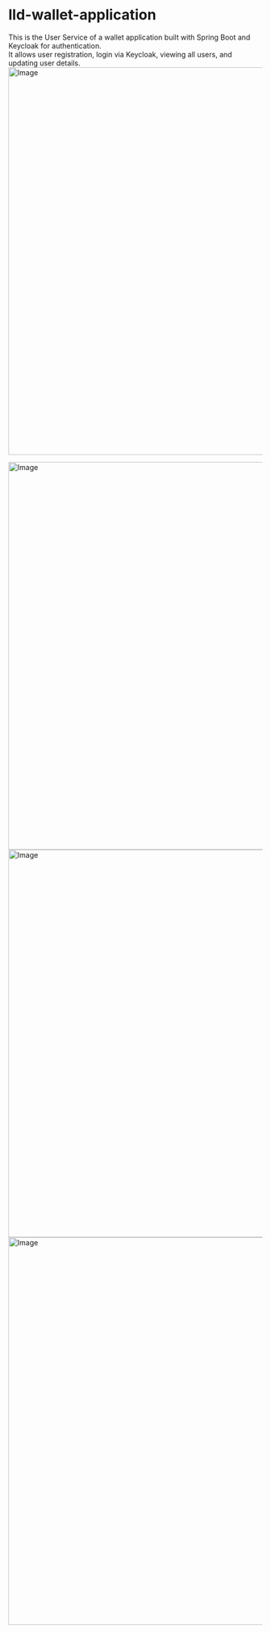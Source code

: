 # lld-wallet-application

This is the User Service of a wallet application built with Spring Boot and Keycloak for authentication.  
It allows user registration, login via Keycloak, viewing all users, and updating user details.
<img width="1366" height="768" alt="Image" src="https://github.com/user-attachments/assets/36d32940-505a-4817-81dd-61f8a91fdde5" />

<img width="1366" height="768" alt="Image" src="https://github.com/user-attachments/assets/07e9e5ed-9f83-4334-807e-bec17063e5fc" />

<img width="1366" height="768" alt="Image" src="https://github.com/user-attachments/assets/c4ed26f0-224b-464e-ae2f-658d762ed999" />

<img width="1366" height="768" alt="Image" src="https://github.com/user-attachments/assets/1cbc660e-ca39-4ea6-ad60-4f09cbca15de" />
